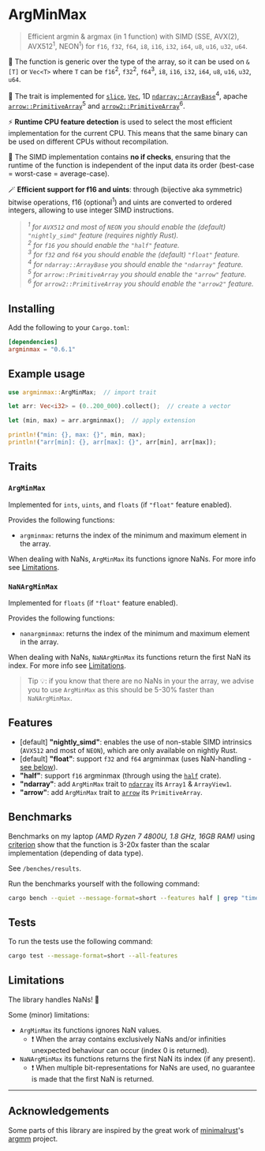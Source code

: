 # ArgMinMax
> Efficient argmin &amp; argmax (in 1 function) with SIMD (SSE, AVX(2), AVX512<sup>1</sup>, NEON<sup>1</sup>) for `f16`, `f32`, `f64`, `i8`, `i16`, `i32`, `i64`, `u8`, `u16`, `u32`, `u64`.

<!-- This project uses [SIMD](https://en.wikipedia.org/wiki/Single_instruction,_multiple_data) to compute argmin and argmax in a single function.   -->

🚀 The function is generic over the type of the array, so it can be used on `&[T]` or `Vec<T>` where `T` can be `f16`<sup>2</sup>, `f32`<sup>2</sup>, `f64`<sup>3</sup>, `i8`, `i16`, `i32`, `i64`, `u8`, `u16`, `u32`, `u64`.

🤝 The trait is implemented for [`slice`](https://doc.rust-lang.org/std/primitive.slice.html), [`Vec`](https://doc.rust-lang.org/std/vec/struct.Vec.html), 1D [`ndarray::ArrayBase`](https://docs.rs/ndarray/latest/ndarray/struct.ArrayBase.html)<sup>4</sup>, apache [`arrow::PrimitiveArray`](https://docs.rs/arrow/latest/arrow/array/struct.PrimitiveArray.html)<sup>5</sup> and [`arrow2::PrimitiveArray`](https://docs.rs/arrow2/latest/arrow2/array/struct.PrimitiveArray.html)<sup>6</sup>.

⚡ **Runtime CPU feature detection** is used to select the most efficient implementation for the current CPU. This means that the same binary can be used on different CPUs without recompilation. 

👀 The SIMD implementation contains **no if checks**, ensuring that the runtime of the function is independent of the input data its order (best-case = worst-case = average-case).

🪄 **Efficient support for f16 and uints**: through (bijective aka symmetric) bitwise operations, f16 (optional<sup>1</sup>) and uints are converted to ordered integers, allowing to use integer SIMD instructions.

> <i><sup>1</sup> for <code>AVX512</code> and most of <code>NEON</code> you should enable the (default) `"nightly_simd"` feature (requires nightly Rust).</i>  
> <i><sup>2</sup> for <code>f16</code> you should enable the `"half"` feature.</i>  
> <i><sup>3</sup> for <code>f32</code> and <code>f64</code> you should enable the (default) `"float"` feature.</i>  
> <i><sup>4</sup> for <code>ndarray::ArrayBase</code> you should enable the `"ndarray"` feature.</i>  
> <i><sup>5</sup> for <code>arrow::PrimitiveArray</code> you should enable the `"arrow"` feature.</i>  
> <i><sup>6</sup> for <code>arrow2::PrimitiveArray</code> you should enable the `"arrow2"` feature.</i>

## Installing

Add the following to your `Cargo.toml`:

```toml
[dependencies]
argminmax = "0.6.1"
```

## Example usage

```rust
use argminmax::ArgMinMax;  // import trait

let arr: Vec<i32> = (0..200_000).collect();  // create a vector

let (min, max) = arr.argminmax();  // apply extension

println!("min: {}, max: {}", min, max);
println!("arr[min]: {}, arr[max]: {}", arr[min], arr[max]);
```

## Traits

### `ArgMinMax`

Implemented for `ints`, `uints`, and `floats` (if `"float"` feature enabled).

Provides the following functions:
- `argminmax`: returns the index of the minimum and maximum element in the array.
<!-- - `argmin`: returns the index of the minimum element in the array. -->
<!-- - `argmax`: returns the index of the maximum element in the array. -->

When dealing with NaNs, `ArgMinMax` its functions ignore NaNs. For more info see [Limitations](#limitations).

### `NaNArgMinMax`

Implemented for `floats` (if `"float"` feature enabled).

Provides the following functions:
- `nanargminmax`: returns the index of the minimum and maximum element in the array.
<!-- - `nanargmin`: returns the index of the minimum element in the array. -->
<!-- - `nanargmax`: returns the index of the maximum element in the array. -->

When dealing with NaNs, `NaNArgMinMax` its functions return the first NaN its index. For more info see [Limitations](#limitations).

> Tip 💡: if you know that there are no NaNs in your the array, we advise you to use `ArgMinMax` as this should be 5-30% faster than `NaNArgMinMax`.


## Features
- [default] **"nightly_simd"**: enables the use of non-stable SIMD intrinsics (`AVX512` and most of `NEON`), which are only available on nightly Rust.
- [default] **"float"**: support `f32` and `f64` argminmax (uses NaN-handling - [see below](#limitations)).
- **"half"**: support `f16` argminmax (through using the [`half`](https://docs.rs/half/latest/half) crate).
- **"ndarray"**: add `ArgMinMax` trait to [`ndarray`](https://docs.rs/ndarray/latest/ndarray) its `Array1` & `ArrayView1`.
- **"arrow"**: add `ArgMinMax` trait to [`arrow`](https://docs.rs/arrow/latest/arrow) its `PrimitiveArray`.

## Benchmarks

Benchmarks on my laptop *(AMD Ryzen 7 4800U, 1.8 GHz, 16GB RAM)* using [criterion](https://github.com/bheisler/criterion.rs) show that the function is 3-20x faster than the scalar implementation (depending of data type).

See `/benches/results`.

<!-- *For example, finding the argmin & argmax in an array of 10,000,000  random `f32` elements is 3.5x faster than the scalar implementation (taking 2.4ms vs 8.5ms).* -->

Run the benchmarks yourself with the following command:
```bash
cargo bench --quiet --message-format=short --features half | grep "time:"
```

## Tests

To run the tests use the following command:
```bash
cargo test --message-format=short --all-features
```

## Limitations

The library handles NaNs! 🚀 

<!-- For NaN-handling there are two variants:
- **Ignore NaN**: NaNs are ignored and the index of the highest / lowest non-NaN value is returned.
- **Return NaN**: the first NaN value is returned. -->

Some (minor) limitations:
- `ArgMinMax` its functions ignores NaN values.
  - ❗ When the array contains exclusively NaNs and/or infinities unexpected behaviour can occur (index 0 is returned).
- `NaNArgMinMax` its functions returns the first NaN its index (if any present).
  - ❗ When multiple bit-representations for NaNs are used, no guarantee is made that the first NaN is returned.

---

## Acknowledgements

Some parts of this library are inspired by the great work of [minimalrust](https://github.com/minimalrust)'s [argmm](https://github.com/minimalrust/argmm) project.
